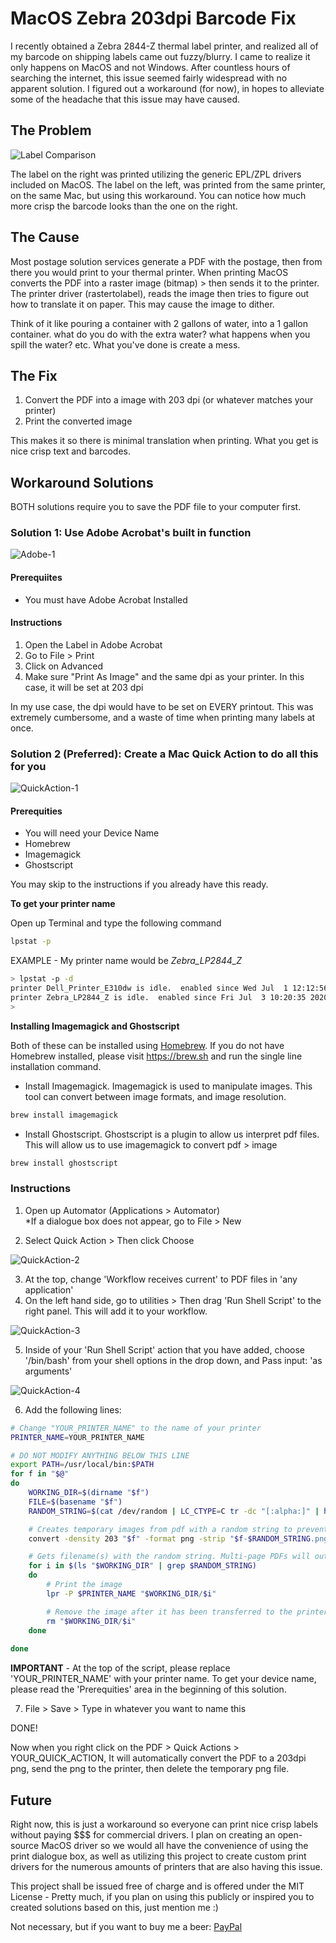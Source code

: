 # MacOS Zebra 203dpi Barcode Fix

I recently obtained a Zebra 2844-Z thermal label printer, and realized all of my barcode on shipping labels came out fuzzy/blurry. I came to realize it only happens on MacOS and not Windows. After countless hours of searching the internet, this issue seemed fairly widespread with no apparent solution. I figured out a workaround (for now), in hopes to alleviate some of the headache that this issue may have caused.

## The Problem

![Label Comparison](images/label-comparison.jpg)

The label on the right was printed utilizing the generic EPL/ZPL drivers included on MacOS. The label on the left, was printed from the same printer, on the same Mac, but using this workaround. You can notice how much more crisp the barcode looks than the one on the right.

## The Cause

Most postage solution services generate a PDF with the postage, then from there you would print to your thermal printer. When printing MacOS converts the PDF into a raster image (bitmap) > then sends it to the printer. The printer driver (rastertolabel), reads the image then tries to figure out how to translate it on paper. This may cause the image to dither.

Think of it like pouring a container with 2 gallons of water, into a 1 gallon container. what do you do with the extra water? what happens when you spill the water? etc. What you've done is create a mess. 

## The Fix

1) Convert the PDF into a image with 203 dpi (or whatever matches your printer)
2) Print the converted image

This makes it so there is minimal translation when printing. What you get is nice crisp text and barcodes.

## Workaround Solutions

BOTH solutions require you to save the PDF file to your computer first.

### Solution 1: Use Adobe Acrobat's built in function

![Adobe-1](images/solution-adobe-1.png)

#### Prerequiites
 - You must have Adobe Acrobat Installed


#### Instructions
1) Open the Label in Adobe Acrobat
2) Go to File > Print
3) Click on Advanced
4) Make sure "Print As Image" and the same dpi as your printer. In this case, it will be set at 203 dpi

In my use case, the dpi would have to be set on EVERY printout. This was extremely cumbersome, and a waste of time when printing many labels at once.

### Solution 2 (Preferred): Create a Mac Quick Action to do all this for you

![QuickAction-1](images/solution-quickaction-1.png)

#### Prerequities
- You will need your Device Name
- Homebrew
- Imagemagick
- Ghostscript

You may skip to the instructions if you already have this ready.

**To get your printer name**

Open up Terminal and type the following command
  
```bash
lpstat -p
```

EXAMPLE - My printer name would be *Zebra_LP2844_Z*
```bash
> lpstat -p -d
printer Dell_Printer_E310dw is idle.  enabled since Wed Jul  1 12:12:56 2020
printer Zebra_LP2844_Z is idle.  enabled since Fri Jul  3 10:20:35 2020
>
```

**Installing Imagemagick and Ghostscript**

Both of these can be installed using [Homebrew](https://brew.sh/). If you do not have Homebrew installed, please visit https://brew.sh and run the single line installation command.

- Install Imagemagick. Imagemagick is used to manipulate images. This tool can convert between image formats, and image resolution.
```bash
brew install imagemagick
```

- Install Ghostscript. Ghostscript is a plugin to allow us interpret pdf files. This will allow us to use imagemagick to convert pdf > image
```bash
brew install ghostscript
```

### Instructions

1) Open up Automator (Applications > Automator)<br />
*If a dialogue box does not appear, go to File > New

2) Select Quick Action > Then click Choose

![QuickAction-2](images/solution-quickaction-2.png)

3) At the top, change 'Workflow receives current' to PDF files in 'any application'
4) On the left hand side, go to utilities > Then drag 'Run Shell Script' to the right panel. This will add it to your workflow.

![QuickAction-3](images/solution-quickaction-3.png)

5) Inside of your 'Run Shell Script' action that you have added, choose '/bin/bash' from your shell options in the drop down, and Pass input: 'as arguments'

![QuickAction-4](images/solution-quickaction-4.png)

6) Add the following lines:

```bash
# Change "YOUR_PRINTER_NAME" to the name of your printer
PRINTER_NAME=YOUR_PRINTER_NAME

# DO NOT MODIFY ANYTHING BELOW THIS LINE
export PATH=/usr/local/bin:$PATH
for f in "$@"
do
	WORKING_DIR=$(dirname "$f")
	FILE=$(basename "$f")
	RANDOM_STRING=$(cat /dev/random | LC_CTYPE=C tr -dc "[:alpha:]" | head -c 8)

    # Creates temporary images from pdf with a random string to prevent conflicts
	convert -density 203 "$f" -format png -strip "$f-$RANDOM_STRING.png"

    # Gets filename(s) with the random string. Multi-page PDFs will output an image per page
	for i in $(ls "$WORKING_DIR" | grep $RANDOM_STRING)
	do
        # Print the image
		lpr -P $PRINTER_NAME "$WORKING_DIR/$i"

        # Remove the image after it has been transferred to the printer
		rm "$WORKING_DIR/$i"
	done
	
done
```

**IMPORTANT** - At the top of the script, please replace 'YOUR_PRINTER_NAME' with your printer name. To get your device name, please read the 'Prerequities' area in the beginning of this solution.

7) File > Save > Type in whatever you want to name this

DONE!

Now when you right click on the PDF > Quick Actions > YOUR_QUICK_ACTION, It will automatically convert the PDF to a 203dpi png, send the png to the printer, then delete the temporary png file.

## Future

Right now, this is just a workaround so everyone can print nice crisp labels without paying $$$ for commercial drivers. I plan on creating an open-source MacOS driver so we would all have the convenience of using the print dialogue box, as well as utilizing this project to create custom print drivers for the numerous amounts of printers that are also having this issue.

This project shall be issued free of charge and is offered under the MIT License - Pretty much, if you plan on using this publicly or inspired you to created solutions based on this, just mention me :)

Not necessary, but if you want to buy me a beer: [PayPal](paypal.me/variablexray)